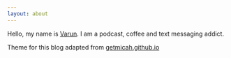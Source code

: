 ```yaml
---
layout: about
---
```


Hello, my name is <a rel="me" href="https://mastodon.social/@vsl">Varun</a>. I am a podcast, coffee and text messaging addict.

Theme for this blog adapted from [getmicah.github.io](https://getmicah.github.io/)
